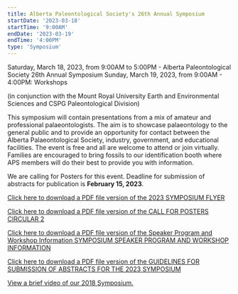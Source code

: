 ```yaml
---
title: Alberta Paleontological Society's 26th Annual Symposium
startDate: '2023-03-18'
startTime: '9:00AM'
endDate: '2023-03-19'
endTime: '4:00PM'
type: 'Symposium'
---
```


Saturday, March 18, 2023, from 9:00AM to 5:00PM - Alberta Paleontological Society 26th Annual Symposium
Sunday, March 19, 2023, from 9:00AM - 4:00PM: Workshops

(in conjunction with the Mount Royal University Earth and Environmental Sciences and CSPG Paleontological Division)

This symposium will contain presentations from a mix of amateur and professional palaeontologists. The aim is to showcase palaeontology to the general public and to provide an opportunity for contact between the Alberta Palaeontological Society, industry, government, and educational facilities. The event is free and all are welcome to attend or join virtually. Families are encouraged to bring fossils to our identification booth where APS members will do their best to provide you with information.

We are calling for Posters for this event. Deadline for submission of abstracts for publication is **February 15, 2023**.

[Click here to download a PDF file version of the 2023 SYMPOSIUM FLYER](/symposium2023/symposiumflyer2023.pdf)

[Click here to download a PDF file version of the CALL FOR POSTERS CIRCULAR 2](/symposium2023/circular2.pdf)

[Click here to download a PDF file version of the Speaker Program and Workshop Information SYMPOSIUM SPEAKER PROGRAM AND WORKSHOP INFORMATION](/symposium2023/speakerprogram.pdf)

[Click here to download a PDF file version of the GUIDELINES FOR SUBMISSION OF ABSTRACTS FOR THE 2023 SYMPOSIUM](/symposium2023/abstractguidelines2023.pdf)

[View a brief video of our 2018 Symposium.](https://youtu.be/neXG3Y0q-O8)
